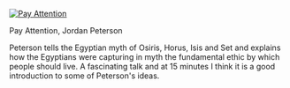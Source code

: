 [![Pay Attention](http://img.youtube.com/vi/wuhpaWsbFuU/0.jpg)](https://youtu.be/wuhpaWsbFuU "Pay Attention")

<p id="title">Pay Attention, Jordan Peterson</p>

Peterson tells the Egyptian myth of Osiris, Horus, Isis and Set and explains how the Egyptians were capturing in myth the fundamental ethic by which people should live. A fascinating talk and at 15 minutes I think it is a good introduction to some of Peterson's ideas.
